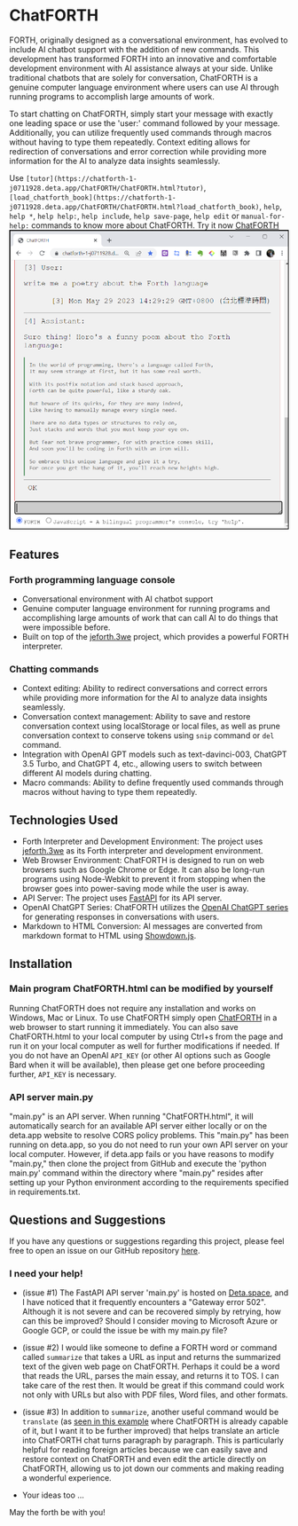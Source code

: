 # ChatFORTH

FORTH, originally designed as a conversational environment, has evolved to include AI chatbot support with the addition of new commands. This development has transformed FORTH into an innovative and comfortable development environment with AI assistance always at your side. Unlike traditional chatbots that are solely for conversation, ChatFORTH is a genuine computer language environment where users can use AI through running programs to accomplish large amounts of work.

To start chatting on ChatFORTH, simply start your message with exactly one leading space or use the 'user:' command followed by your message. Additionally, you can utilize frequently used commands through macros without having to type them repeatedly. Context editing allows for redirection of conversations and error correction while providing more information for the AI to analyze data insights seamlessly.

Use `[tutor](https://chatforth-1-j0711928.deta.app/ChatFORTH/ChatFORTH.html?tutor)`, `[load_chatforth_book](https://chatforth-1-j0711928.deta.app/ChatFORTH/ChatFORTH.html?load_chatforth_book)`, `help`, `help *`, `help help:`, `help include`, `help save-page`, `help edit` or `manual-for-help:` commands to know more about ChatFORTH.
Try it now [ChatFORTH](https://chatforth-1-j0711928.deta.app/ChatFORTH/ChatFORTH.html)
![Poetry of FORTH](doc/README/chatForth-readme-1.png)

## Features

### Forth programming language console
- Conversational environment with AI chatbot support
- Genuine computer language environment for running programs and accomplishing large amounts of work that can call AI to do things that were impossible before.
- Built on top of the [jeforth.3we](https://github.com/hcchengithub/jeforth.3we) project, which provides a powerful FORTH interpreter.

### Chatting commands 
- Context editing: Ability to redirect conversations and correct errors while providing more information for the AI to analyze data insights seamlessly.
- Conversation context management: Ability to save and restore conversation context using localStorage or local files, as well as prune conversation context to conserve tokens using `snip` command or `del` command.
- Integration with OpenAI GPT models such as text-davinci-003, ChatGPT 3.5 Turbo, and ChatGPT 4, etc., allowing users to switch between different AI models during chatting.
- Macro commands: Ability to define frequently used commands through macros without having to type them repeatedly.

## Technologies Used

- Forth Interpreter and Development Environment: The project uses [jeforth.3we](https://github.com/hcchengithub/jeforth.3we) as its Forth interpreter and development environment.
- Web Browser Environment: ChatFORTH is designed to run on web browsers such as Google Chrome or Edge. It can also be long-run programs using Node-Webkit to prevent it from stopping when the browser goes into power-saving mode while the user is away.
- API Server: The project uses [FastAPI](https://fastapi.tiangolo.com) for its API server.
- OpenAI ChatGPT Series: ChatFORTH utilizes the [OpenAI ChatGPT series](https://openai.com) for generating responses in conversations with users.
- Markdown to HTML Conversion: AI messages are converted from markdown format to HTML using [Showdown.js](https://github.com/showdownjs/showdown).

## Installation

### Main program ChatFORTH.html can be modified by yourself

Running ChatFORTH does not require any installation and works on Windows, Mac or Linux. To use ChatFORTH simply open [ChatFORTH](https://chatforth-1-j0711928.deta.app/ChatFORTH/ChatFORTH.html) in a web browser to start running it immediately. You can also save ChatFORTH.html to your local computer by using Ctrl+s from the page and run it on your local computer as well for further modifications if needed. If you do not have an OpenAI `API_KEY` (or other AI options such as Google Bard when it will be available), then please get one before proceeding further, `API_KEY` is necessary. 

### API server main.py 

"main.py" is an API server. When running "ChatFORTH.html", it will automatically search for an available API server either locally or on the deta.app website to resolve CORS policy problems. This "main.py" has been running on deta.app, so you do not need to run your own API server on your local computer. However, if deta.app fails or you have reasons to modify "main.py," then clone the project from GitHub and execute the 'python main.py' command within the directory where "main.py" resides after setting up your Python environment according to the requirements specified in requirements.txt.

## Questions and Suggestions

If you have any questions or suggestions regarding this project, please feel free to open an issue on our GitHub repository [here](https://github.com/hcchengithub/ChatFORTH/issues).

### I need your help!

- (issue #1) The FastAPI API server 'main.py' is hosted on [Deta.space](https://deta.space), and I have noticed that it frequently encounters a "Gateway error 502". Although it is not severe and can be recovered simply by retrying, how can this be improved? Should I consider moving to Microsoft Azure or Google GCP, or could the issue be with my main.py file?

- (issue #2) I would like someone to define a FORTH word or command called `summarize` that takes a URL as input and returns the summarized text of the given web page on ChatFORTH. Perhaps it could be a word that reads the URL, parses the main essay, and returns it to TOS. I can take care of the rest then. It would be great if this command could work not only with URLs but also with PDF files, Word files, and other formats.

- (issue #3) In addition to `summarize`, another useful command would be `translate` (as [seen in this example](https://raw.githack.com/hcchengithub/ChatFORTH/main/doc/README/Applying%20LLMs%20to%20Enterprise%20Data%20-%20Concepts,%20Concerns,%20and%20Hot-Takes.html) where ChatFORTH is already capable of it, but I want it to be further improved) that helps translate an article into ChatFORTH chat turns paragraph by paragraph. This is particularly helpful for reading foreign articles because we can easily save and restore context on ChatFORTH and even edit the article directly on ChatFORTH, allowing us to jot down our comments and making reading a wonderful experience.

- Your ideas too ... 

May the forth be with you!

